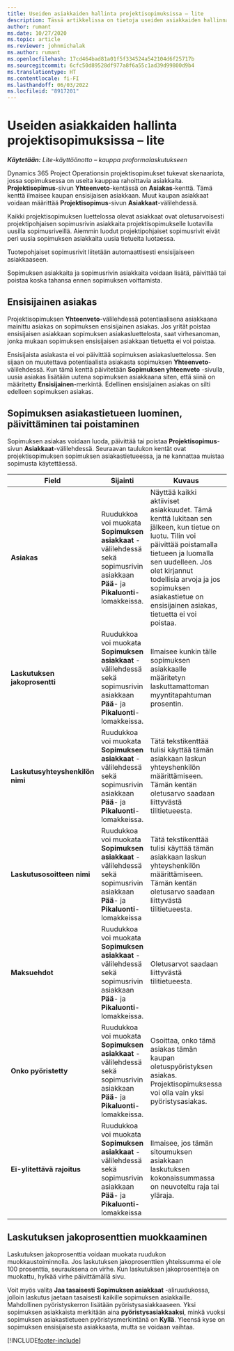 ```yaml
---
title: Useiden asiakkaiden hallinta projektisopimuksissa – lite
description: Tässä artikkelissa on tietoja useiden asiakkaiden hallinnasta projektisopimuksissa.
author: rumant
ms.date: 10/27/2020
ms.topic: article
ms.reviewer: johnmichalak
ms.author: rumant
ms.openlocfilehash: 17cd464bad81a01f5f334524a542104d6f25717b
ms.sourcegitcommit: 6cfc50d89528df977a8f6a55c1ad39d99800d9b4
ms.translationtype: HT
ms.contentlocale: fi-FI
ms.lasthandoff: 06/03/2022
ms.locfileid: "8917201"
---
```

# <a name="manage-multiple-customers-on-project-contracts---lite"></a>Useiden asiakkaiden hallinta projektisopimuksissa – lite

_**Käytetään:** Lite-käyttöönotto – kauppa proformalaskutukseen_

Dynamics 365 Project Operationsin projektisopimukset tukevat skenaariota, jossa sopimuksessa on useita kauppaa rahoittavia asiakkaita. **Projektisopimus**-sivun **Yhteenveto**-kentässä on **Asiakas**-kenttä. Tämä kenttä ilmaisee kaupan ensisijaisen asiakkaan. Muut kaupan asiakkaat voidaan määrittää **Projektisopimus**-sivun **Asiakkaat**-välilehdessä.

Kaikki projektisopimuksen luettelossa olevat asiakkaat ovat oletusarvoisesti projektipohjaisen sopimusrivin asiakkaita projektisopimukselle luotavilla uusilla sopimusriveillä. Aiemmin luodut projektipohjaiset sopimusrivit eivät peri uusia sopimuksen asiakkaita uusia tietueita luotaessa.

Tuotepohjaiset sopimusrivit liitetään automaattisesti ensisijaiseen asiakkaaseen.

Sopimuksen asiakkaita ja sopimusrivin asiakkaita voidaan lisätä, päivittää tai poistaa koska tahansa ennen sopimuksen voittamista.

## <a name="primary-customer"></a>Ensisijainen asiakas

Projektisopimuksen **Yhteenveto**-välilehdessä potentiaalisena asiakkaana mainittu asiakas on sopimuksen ensisijainen asiakas. Jos yrität poistaa ensisijaisen asiakkaan sopimuksen asiakasluettelosta, saat virhesanoman, jonka mukaan sopimuksen ensisijaisen asiakkaan tietuetta ei voi poistaa.

Ensisijaista asiakasta ei voi päivittää sopimuksen asiakasluettelossa. Sen sijaan on muutettava potentiaalista asiakasta sopimuksen **Yhteenveto**-välilehdessä. Kun tämä kenttä päivitetään **Sopimuksen yhteenveto** -sivulla, uusia asiakas lisätään uutena sopimuksen asiakkaana siten, että siinä on määritetty **Ensisijainen**-merkintä. Edellinen ensisijainen asiakas on silti edelleen sopimuksen asiakas.

## <a name="create-update-or-delete-a-contract-customer-record"></a>Sopimuksen asiakastietueen luominen, päivittäminen tai poistaminen

Sopimuksen asiakas voidaan luoda, päivittää tai poistaa **Projektisopimus**-sivun **Asiakkaat**-välilehdessä. Seuraavan taulukon kentät ovat projektisopimuksen sopimuksen asiakastietueessa, ja ne kannattaa muistaa sopimusta käytettäessä.

| Field | Sijainti | Kuvaus | Loppupään vaikutus |
| --- | --- | --- | --- |
| **Asiakas** | Ruudukkoa voi muokata **Sopimuksen asiakkaat** -välilehdessä sekä sopimusrivin asiakkaan **Pää**- ja **Pikaluonti**-lomakkeissa. | Näyttää kaikki aktiiviset asiakkuudet. Tämä kenttä lukitaan sen jälkeen, kun tietue on luotu. Tilin voi päivittää poistamalla tietueen ja luomalla sen uudelleen. Jos olet kirjannut todellisia arvoja ja jos sopimuksen asiakastietue on ensisijainen asiakas, tietuetta ei voi poistaa. | Sopimuksen asiakkaat kopioidaan sopimusrivin asiakkaina sopimusriviä luotaessa. |
| **Laskutuksen jakoprosentti** | Ruudukkoa voi muokata **Sopimuksen asiakkaat** -välilehdessä sekä sopimusrivin asiakkaan **Pää**- ja **Pikaluonti**-lomakkeissa. | Ilmaisee kunkin tälle sopimuksen asiakkaalle määritetyn laskuttamattoman myyntitapahtuman prosentin. | Kopioidaan uusille sopimusriveille ja uusien sopimusrivien projektinsopimusrivin asiakkaille. |
| **Laskutusyhteyshenkilön nimi** | Ruudukkoa voi muokata **Sopimuksen asiakkaat** -välilehdessä sekä sopimusrivin asiakkaan **Pää**- ja **Pikaluonti**-lomakkeissa. | Tätä tekstikenttää tulisi käyttää tämän asiakkaan laskun yhteyshenkilön määrittämiseen. Tämän kentän oletusarvo saadaan liittyvästä tilitietueesta. | Kopioidaan tälle asiakkaalle luodun laskun **Laskutusyhteyshenkilön nimi** -kenttään. |
| **Laskutusosoitteen nimi** | Ruudukkoa voi muokata **Sopimuksen asiakkaat** -välilehdessä sekä sopimusrivin asiakkaan **Pää**- ja **Pikaluonti**-lomakkeissa | Tätä tekstikenttää tulisi käyttää tämän asiakkaan laskun yhteyshenkilön määrittämiseen. Tämän kentän oletusarvo saadaan liittyvästä tilitietueesta. | Kopioidaan tälle asiakkaalle luodun laskun **Laskutusyhteyshenkilön nimi** -kenttään. |
| **Maksuehdot** | Ruudukkoa voi muokata **Sopimuksen asiakkaat** -välilehdessä sekä sopimusrivin asiakkaan **Pää**- ja **Pikaluonti**-lomakkeissa. | Oletusarvot saadaan liittyvästä tilitietueesta. | Kopioidaan tälle asiakkaalle luodun laskun **Laskutusyhteyshenkilön nimi** -kenttään. |
| **Onko pyöristetty** | Ruudukkoa voi muokata **Sopimuksen asiakkaat** -välilehdessä sekä sopimusrivin asiakkaan **Pää**- ja **Pikaluonti**-lomakkeissa. | Osoittaa, onko tämä asiakas tämän kaupan oletuspyöristyksen asiakas. Projektisopimuksessa voi olla vain yksi pyöristysasiakas. | Kun kustannusten ja laskuttamattoman myynnin määrän jako johtaa pyöristyseroon, kyseistä eroa käytetään tähän asiakkaaseen yhdistävässä todellisessa arvossa. |
| **Ei-ylitettävä rajoitus** | Ruudukkoa voi muokata **Sopimuksen asiakkaat** -välilehdessä sekä sopimusrivin asiakkaan **Pää**- ja **Pikaluonti**-lomakkeissa | Ilmaisee, jos tämän sitoumuksen asiakkaan laskutuksen kokonaissummassa on neuvoteltu raja tai yläraja. | Sopimuksen asiakastasolla määritetty **Ei-ylitettävä rajoitus** arvioidaan tähän sopimuksen asiakkaaseen viittaavassa **Laskuttamattoman myynnin todelliset arvot** -kohdassa. |

## <a name="edit-billing-split-percentages"></a>Laskutuksen jakoprosenttien muokkaaminen

Laskutuksen jakoprosenttia voidaan muokata ruudukon muokkaustoiminnolla. Jos laskutuksen jakoprosenttien yhteissumma ei ole 100 prosenttia, seurauksena on virhe. Kun laskutuksen jakoprosentteja on muokattu, hylkää virhe päivittämällä sivu.

Voit myös valita **Jaa tasaisesti** **Sopimuksen asiakkaat** -aliruudukossa, jolloin laskutus jaetaan tasaisesti kaikille sopimuksen asiakkaille. Mahdollinen pyöristyskerron lisätään pyöristysasiakkaaseen. Yksi sopimuksen asiakkaista merkitään aina **pyöristysasiakkaaksi**, minkä vuoksi sopimuksen asiakastietueen pyöristysmerkintänä on **Kyllä**. Yleensä kyse on sopimuksen ensisijaisesta asiakkaasta, mutta se voidaan vaihtaa.


[!INCLUDE[footer-include](../../includes/footer-banner.md)]